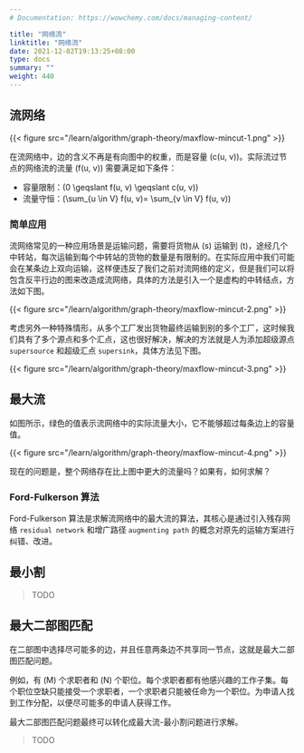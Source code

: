```yaml
---
# Documentation: https://wowchemy.com/docs/managing-content/

title: "网络流"
linktitle: "网络流"
date: 2021-12-02T19:13:25+08:00
type: docs
summary: ""
weight: 440
---
```


<!--more-->

## 流网络

<!-- 设 \(G = (V, E)\) 是一个有向图，其中每条边 \((u, v)\) 有一个非负的容量值 \(c(u, v)\)。如果 \(E\) 中包含一条边 \((u，v)\)，那么图中就不存在它的反向边。而且，\(G\) 中有且只有一个入度为零的节点 \(s\) 和出度为零的节点 \(t\)，它们分别被称为源点和汇点。称这样的有向图 \(G\) 为**流网络**。 -->

{{< figure src="/learn/algorithm/graph-theory/maxflow-mincut-1.png" >}}

在流网络中，边的含义不再是有向图中的权重，而是容量 \(c(u, v)\)。实际流过节点的网络流的流量 \(f(u, v)\) 需要满足如下条件：

- 容量限制：\(0 \geqslant f(u, v) \geqslant c(u, v)\)
- 流量守恒：\(\sum_{u \in V} f(u, v)= \sum_{v \in V} f(u, v)\)

### 简单应用

流网络常见的一种应用场景是运输问题，需要将货物从 \(s\) 运输到 \(t\)，途经几个中转站，每次运输到每个中转站的货物的数量是有限制的。在实际应用中我们可能会在某条边上双向运输，这样便违反了我们之前对流网络的定义，但是我们可以将包含反平行边的图来改造成流网络，具体的方法是引入一个是虚构的中转结点，方法如下图。

{{< figure src="/learn/algorithm/graph-theory/maxflow-mincut-2.png" >}}

考虑另外一种特殊情形，从多个工厂发出货物最终运输到别的多个工厂，这时候我们具有了多个源点和多个汇点，这也很好解决，解决的方法就是人为添加超级源点 `supersource` 和超级汇点 `supersink`，具体方法见下图。

{{< figure src="/learn/algorithm/graph-theory/maxflow-mincut-3.png" >}}

## 最大流

如图所示，绿色的值表示流网络中的实际流量大小，它不能够超过每条边上的容量值。

{{< figure src="/learn/algorithm/graph-theory/maxflow-mincut-4.png" >}}

现在的问题是，整个网络存在比上图中更大的流量吗？如果有，如何求解？

### Ford-Fulkerson 算法

Ford-Fulkerson 算法是求解流网络中的最大流的算法，其核心是通过引入残存网络 `residual network` 和增广路径 `augmenting path` 的概念对原先的运输方案进行纠错、改进。

## 最小割

> TODO

## 最大二部图匹配

在二部图中选择尽可能多的边，并且任意两条边不共享同一节点，这就是最大二部图匹配问题。

例如，有 \(M\) 个求职者和 \(N\) 个职位。每个求职者都有他感兴趣的工作子集。每个职位空缺只能接受一个求职者，一个求职者只能被任命为一个职位。为申请人找到工作分配，以便尽可能多的申请人获得工作。

最大二部图匹配问题最终可以转化成最大流-最小割问题进行求解。

> TODO